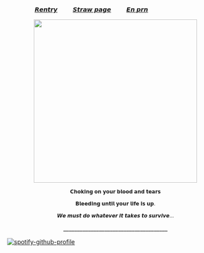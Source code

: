 　　  　  　[𝙍𝙚𝙣𝙩𝙧𝙮](https://rentry.co/owll)　   　  [𝙎𝙩𝙧𝙖𝙬 𝙥𝙖𝙜𝙚](https://expensv.straw.page/)　   　  [𝙀𝙣 𝙥𝙧𝙣](https://en.pronouns.page/@cllasiccigarrate)

<p align="center">
    <img width="380" src="https://64.media.tumblr.com/70a6e9e5b3d7486c07be291138b9ad87/aea75c2d68369013-5a/s1280x1920/e1499d67a5541fd85e9822db3f96a89bc4912896.pnj">
</p>



<p align="center">
<sup>𝗖𝗵𝗼𝗸𝗶𝗻𝗴 𝗼𝗻 𝘆𝗼𝘂𝗿 𝗯𝗹𝗼𝗼𝗱 𝗮𝗻𝗱 𝘁𝗲𝗮𝗿𝘀</sup>
</p>
<p align="center">
<sup>𝗕𝗹𝗲𝗲𝗱𝗶𝗻𝗴 𝘂𝗻𝘁𝗶𝗹 𝘆𝗼𝘂𝗿 𝗹𝗶𝗳𝗲 𝗶𝘀 𝘂𝗽. </sup>
</p> 
<p align="center">  
<sup>𝙒𝙚 𝙢𝙪𝙨𝙩 𝙙𝙤 𝙬𝙝𝙖𝙩𝙚𝙫𝙚𝙧 𝙞𝙩 𝙩𝙖𝙠𝙚𝙨 𝙩𝙤 𝙨𝙪𝙧𝙫𝙞𝙫𝙚...</sup> 
</p> 
<p align="center">
______________________________________
</p>

[![spotify-github-profile](https://spotify-github-profile.kittinanx.com/api/view?uid=31vqck2xnl327xecntooe7ptxtrq&cover_image=true&theme=novatorem&show_offline=false&background_color=121212&interchange=true&bar_color=ff0000&bar_color_cover=false)](https://spotify-github-profile.kittinanx.com/api/view?uid=31vqck2xnl327xecntooe7ptxtrq&redirect=true)
